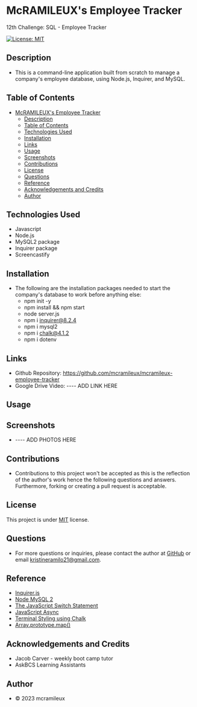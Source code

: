# McRAMILEUX's Employee Tracker
12th Challenge: SQL - Employee Tracker

[![License: MIT](https://img.shields.io/badge/License-MIT-blue.svg)](https://opensource.org/licenses/MIT)

## Description
- This is a command-line application built from scratch to manage a company's employee database, using Node.js, Inquirer, and MySQL.

## Table of Contents
- [McRAMILEUX's Employee Tracker](#mcramileuxs-employee-tracker)
  - [Description](#description)
  - [Table of Contents](#table-of-contents)
  - [Technologies Used](#technologies-used)
  - [Installation](#installation)
  - [Links](#links)
  - [Usage](#usage)
  - [Screenshots](#screenshots)
  - [Contributions](#contributions)
  - [License](#license)
  - [Questions](#questions)
  - [Reference](#reference)
  - [Acknowledgements and Credits](#acknowledgements-and-credits)
  - [Author](#author)

## Technologies Used
* Javascript
* Node.js
* MySQL2 package
* Inquirer package
* Screencastify

## Installation
- The following are the installation packages needed to start the company's database to work before anything else:
  - npm init -y
  - npm install && npm start
  - node server.js
  - npm i inquirer@8.2.4
  - npm i mysql2
  - npm i chalk@4.1.2
  - npm i dotenv

## Links
- Github Repository: https://github.com/mcramileux/mcramileux-employee-tracker
- Google Drive Video: ---- ADD LINK HERE

## Usage

## Screenshots 
- ---- ADD PHOTOS HERE

## Contributions
* Contributions to this project won't be accepted as this is the reflection of the author's work hence the following questions and answers. Furthermore, forking or creating a pull request is acceptable.

## License
This project is under [MIT](https://choosealicense.com/licenses/mit/) license.

## Questions
* For more questions or inquiries, please contact the author at [GitHub](https://github.com/mcramileux) or email kristineramilo21@gmail.com.

## Reference
- [Inquirer.js](https://www.npmjs.com/package/inquirer/v/8.2.4)
- [Node MySQL 2](https://www.npmjs.com/package/mysql2)
- [The JavaScript Switch Statement](https://www.w3schools.com/js/js_switch.asp)
- [JavaScript Async](https://www.w3schools.com/js/js_async.asp)
- [Terminal Styling using Chalk](https://www.npmjs.com/package/chalk/v/4.1.2)
- [Array.prototype.map()](https://developer.mozilla.org/en-US/docs/Web/JavaScript/Reference/Global_Objects/Array/map)

## Acknowledgements and Credits
- Jacob Carver - weekly boot camp tutor
- AskBCS Learning Assistants
  
## Author
- © 2023 mcramileux
